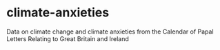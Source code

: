 # climate-anxieties
Data on climate change and climate anxieties from the Calendar of Papal Letters Relating to Great Britain and Ireland
